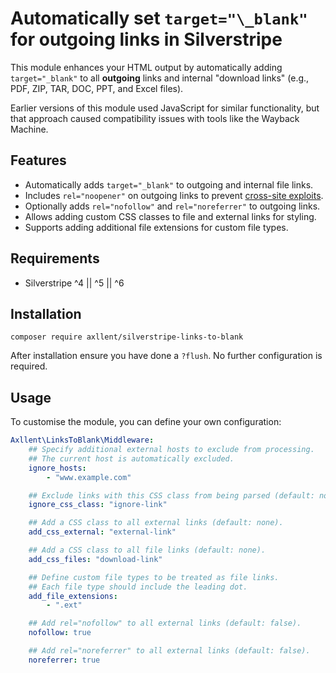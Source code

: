 # Automatically set `target="\_blank"` for outgoing links in Silverstripe

This module enhances your HTML output by automatically adding `target="_blank"` to all **outgoing** links and internal "download links" (e.g., PDF, ZIP, TAR, DOC, PPT, and Excel files).

Earlier versions of this module used JavaScript for similar functionality, but that approach caused compatibility issues with tools like the Wayback Machine.

## Features

-   Automatically adds `target="_blank"` to outgoing and internal file links.
-   Includes `rel="noopener"` on outgoing links to prevent [cross-site exploits](https://mathiasbynens.github.io/rel-noopener/).
-   Optionally adds `rel="nofollow"` and `rel="noreferrer"` to outgoing links.
-   Allows adding custom CSS classes to file and external links for styling.
-   Supports adding additional file extensions for custom file types.

## Requirements

-   Silverstripe ^4 || ^5 || ^6

## Installation

```shell
composer require axllent/silverstripe-links-to-blank
```

After installation ensure you have done a `?flush`. No further configuration is required.

## Usage

To customise the module, you can define your own configuration:

```yaml
Axllent\LinksToBlank\Middleware:
    ## Specify additional external hosts to exclude from processing.
    ## The current host is automatically excluded.
    ignore_hosts:
        - "www.example.com"

    ## Exclude links with this CSS class from being parsed (default: none).
    ignore_css_class: "ignore-link"

    ## Add a CSS class to all external links (default: none).
    add_css_external: "external-link"

    ## Add a CSS class to all file links (default: none).
    add_css_files: "download-link"

    ## Define custom file types to be treated as file links.
    ## Each file type should include the leading dot.
    add_file_extensions:
        - ".ext"

    ## Add rel="nofollow" to all external links (default: false).
    nofollow: true

    ## Add rel="noreferrer" to all external links (default: false).
    noreferrer: true
```
